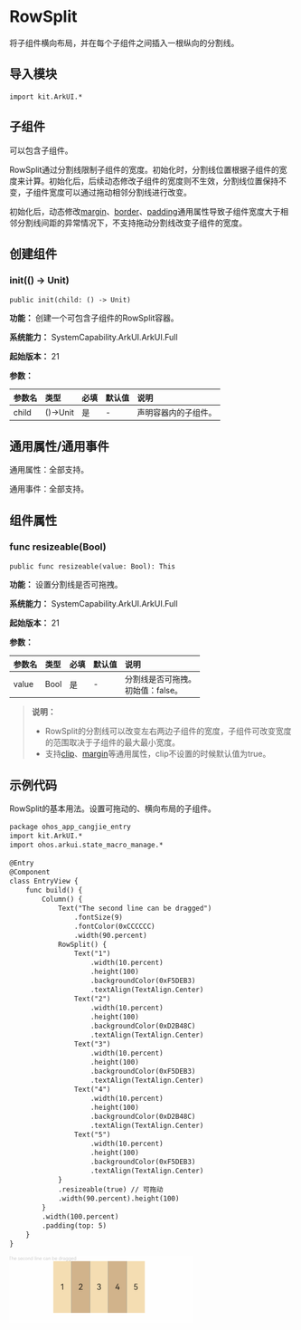 # RowSplit

将子组件横向布局，并在每个子组件之间插入一根纵向的分割线。

## 导入模块

```cangjie
import kit.ArkUI.*
```

## 子组件

可以包含子组件。

RowSplit通过分割线限制子组件的宽度。初始化时，分割线位置根据子组件的宽度来计算。初始化后，后续动态修改子组件的宽度则不生效，分割线位置保持不变，子组件宽度可以通过拖动相邻分割线进行改变。

初始化后，动态修改[margin](../arkui-cj/cj-universal-attribute-size.md#func-marginlength)、[border](../arkui-cj/cj-universal-attribute-border.md#func-borderlength-resourcecolor-length-borderstyle)、[padding](../arkui-cj/cj-universal-attribute-size.md#func-paddinglength)通用属性导致子组件宽度大于相邻分割线间距的异常情况下，不支持拖动分割线改变子组件的宽度。

## 创建组件

### init(() -> Unit)

```cangjie
public init(child: () -> Unit)
```

**功能：** 创建一个可包含子组件的RowSplit容器。

**系统能力：** SystemCapability.ArkUI.ArkUI.Full

**起始版本：** 21

**参数：**

|参数名|类型|必填|默认值|说明|
|:---|:---|:---|:---|:---|
|child|()->Unit|是|-|声明容器内的子组件。|

## 通用属性/通用事件

通用属性：全部支持。

通用事件：全部支持。

## 组件属性

### func resizeable(Bool)

```cangjie
public func resizeable(value: Bool): This
```

**功能：** 设置分割线是否可拖拽。

**系统能力：** SystemCapability.ArkUI.ArkUI.Full

**起始版本：** 21

**参数：**

|参数名|类型|必填|默认值|说明|
|:---|:---|:---|:---|:---|
|value|Bool|是|-|分割线是否可拖拽。<br>初始值：false。|

> **说明：**
>
> - RowSplit的分割线可以改变左右两边子组件的宽度，子组件可改变宽度的范围取决于子组件的最大最小宽度。
> - 支持[clip](../arkui-cj/cj-universal-attribute-shapclip.md#func-clipbool)、[margin](../arkui-cj/cj-universal-attribute-size.md#func-marginlength)等通用属性，clip不设置的时候默认值为true。

## 示例代码

RowSplit的基本用法。设置可拖动的、横向布局的子组件。

<!-- run -->

```cangjie
package ohos_app_cangjie_entry
import kit.ArkUI.*
import ohos.arkui.state_macro_manage.*

@Entry
@Component
class EntryView {
    func build() {
        Column() {
            Text("The second line can be dragged")
                .fontSize(9)
                .fontColor(0xCCCCCC)
                .width(90.percent)
            RowSplit() {
                Text("1")
                    .width(10.percent)
                    .height(100)
                    .backgroundColor(0xF5DEB3)
                    .textAlign(TextAlign.Center)
                Text("2")
                    .width(10.percent)
                    .height(100)
                    .backgroundColor(0xD2B48C)
                    .textAlign(TextAlign.Center)
                Text("3")
                    .width(10.percent)
                    .height(100)
                    .backgroundColor(0xF5DEB3)
                    .textAlign(TextAlign.Center)
                Text("4")
                    .width(10.percent)
                    .height(100)
                    .backgroundColor(0xD2B48C)
                    .textAlign(TextAlign.Center)
                Text("5")
                    .width(10.percent)
                    .height(100)
                    .backgroundColor(0xF5DEB3)
                    .textAlign(TextAlign.Center)
            }
            .resizeable(true) // 可拖动
            .width(90.percent).height(100)
        }
        .width(100.percent)
        .padding(top: 5)
    }
}
```

![row_split](figures/row_split.gif)
